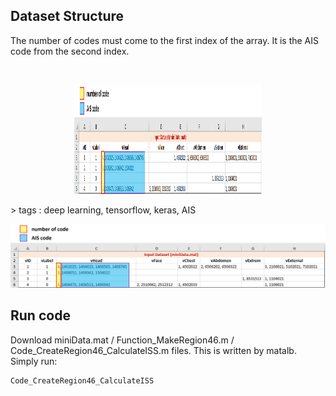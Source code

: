 ## Dataset Structure
The number of codes must come to the first index of the array.
It is the AIS code from the second index. 

<!-- PROJECT LOGO -->
<br />

<p align="center">
  <a href="https://github.com/vineeths96/Video-Frame-Prediction">
    <img src="CreateDatasetCode/fig_dataset.jpg" alt="Dataset" width="300" height="175">
  </a>
</p>
> tags : deep learning, tensorflow, keras, AIS 

![Dataset](./CreateDatasetCode/fig_dataset.jpg)


## Run code
Download miniData.mat / Function_MakeRegion46.m / Code_CreateRegion46_CalculateISS.m files.
This is written by matalb. Simply run:

```sh
Code_CreateRegion46_CalculateISS
```

